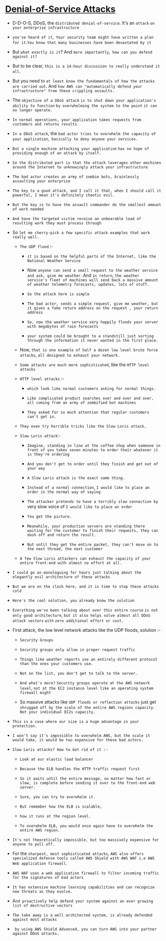 # <ins> Denial-of-Service Attacks </ins> #

- D-D-O-S, DDoS, the `distributed denial-of-service`. It's an `attack` `on your enterprise infrastructure`

- `you've heard of it`,` Your security team might have written a plan for it`.`You know that many businesses have been devastated by it`

-  But `what exactly is it`? And `more importantly`,` how can you defend against it?`

- But to be clear, `this is a 14-hour discussion to really understand it all`. 

- But you need to `at least know the fundamentals of how the attacks are carried out`. And `how AWS can "automatically defend your infrastructure" from these crippling assaults.`

- The `objective of a DDoS attack` `is to shut down your application's ability to function` `by overwhelming the system to the point` `it can no longer operate.`

- `In normal operations, your application takes requests from customers and returns results.`

- `In a DDoS attack`, the `bad actor tries to overwhelm the capacity of your application`,` basically to deny anyone your services.`

- `But a single machine attacking your application` `has no hope of providing enough of an attack by itself.`

- `So the distributed part is that the attack leverages other machines around the Internet to unknowingly attack your infrastructure`

- `The bad actor creates an army of zombie bots, brainlessly assaulting your enterprise`

- `The key to a good attack, and I call it that, when I should call it powerful, I mean it's definitely chaotic evil.`

- `But the key is to have the assault commander do the smallest amount of work needed`

- `And have the targeted victim receive an unbearable load of resulting work they must process through`

- So `let me cherry-pick a few specific attack examples that work really well.`


    - `The UDP flood` :-

        - `it is based on the helpful parts of the Internet, like the National Weather Service`

        - Now `anyone can send a small request to the weather service and ask, give me weather`. And `in return`, `the weather service's fleet of machines will send back a massive amount of weather telemetry forecasts, updates, lots of stuff.`

        - `So the attack here is simple`

        - `The bad actor, sends a simple request, give me weather, but it gives a fake return address on the request , your return address`

        - `So, now the weather service very happily floods your server with megabytes of rain forecasts`

        - `your system could be brought to a standstill just sorting through the information it never wanted in the first place.`


    - Now, `that is one example of half a dozen low level brute force attacks`, `all designed to exhaust your network.`

    - `Some attacks are much more sophisticated`, like the `HTTP level attacks`

    - `HTTP level attacks` :-

        - `which look like normal customers asking for normal things.`

        - `Like complicated product searches over and over and over, all coming from an army of zombified bot machines`

        - `They asked for so much attention that regular customers can't get in.`

    
    - `They even try horrible tricks like the Slow Loris attack.`

    - `Slow Loris attack`:-

        - `Imagine, standing in line at the coffee shop when someone in front of you takes seven minutes to order their whatever it is they're ordering`

        - `And you don't get to order until they finish and get out of your way`

        - `A Slow Loris attack is the exact same thing.`

        - `Instead of a normal connection`, `I would like to place an order in the normal way of saying`

        - `The attacker pretends to have a terribly slow connection by` very slow voice of `I would like to place an order`

        - `You get the picture.`

        - `Meanwhile, your production servers are standing there waiting for the customer to finish their requests, they can dash off and return the result.`

        -  `But until they get the entire packet, they can't move on to the next thread, the next customer`


    - `A few Slow Loris attackers can exhaust the capacity of your entire front-end with almost no effort at all.`


- `I could go on monologuing for hours just talking about the elegantly evil architecture of these attacks`

- `But we are on the clock here, and it is time to stop these attacks cold`

- `Here's the cool solution, you already know the solution`

- `Everything we've been talking about over this entire course` `is not only good architecture`, `but it also helps solve almost all DDoS attack vectors` `with` `zero additional effort or cost.`

- First attack, the low level network attacks like the UDP floods, solution :- 

    - `Security Groups`

    - `Security groups only allow in proper request traffic`

    - `Things like weather reports use an entirely different protocol than the ones your customers use.`

    - `Not on the list, you don't get to talk to the server.`

    - `And what's more?` `Security groups operate at the AWS network level`, `not at the EC2 instance level like an operating system firewall might`

    - So massive attacks like `UDP floods or reflection attacks` just get `shrugged off by the scale of the entire AWS regions capacity`. `Not your individual EC2s capacity.`

- `This is a case where our size is a huge advantage in your protection.`

- `I won't say it's impossible to overwhelm AWS, but the scale it would take, it would be too expensive for these bad actors.`

- `Slow Loris attacks? How to Get rid of it :- `

    - `Look at our elastic load balancer`

    - `Because the ELB handles the HTTP traffic request first`

    - `So it waits until the entire message, no matter how fast or slow, is complete before sending it over to the front-end web server.`

    - `Sure, you can try to overwhelm it. `

    - `But remember how the ELB is scalable,`

    - `how it runs at the region level.`

    - `To overwhelm ELB, you would once again have to overwhelm the entire AWS region.`


- `It's not theoretically impossible, but too massively expensive for anyone to pull off.`

- For the `sharpest, most sophisticated attacks`, `AWS also offers specialized defense tools called AWS Shield with AWS WAF i.e AWS Web application firewall`.

- `AWS WAF uses a web application firewall to filter incoming traffic for the signatures of bad actors`

- `It has extensive machine learning capabilities and can recognize new threats as they evolve.`

- A`nd proactively help defend your system against an ever growing list of destructive vectors`

- `The take away is a well architected system, is already defended against most attacks`

- ` by using AWS Shield Advanced, you can turn AWS into your partner against DDoS attacks.`
